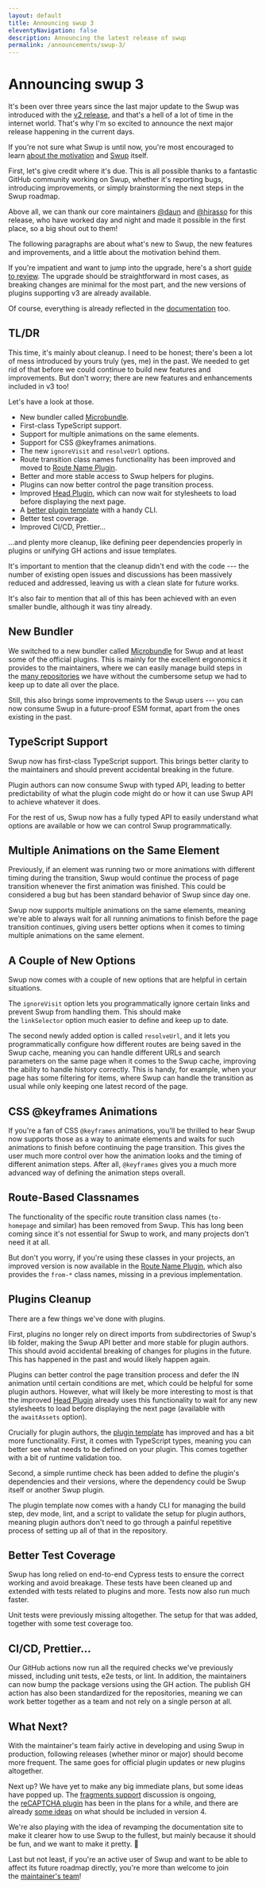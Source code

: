 ```yaml
---
layout: default
title: Announcing swup 3
eleventyNavigation: false
description: Announcing the latest release of swup
permalink: /announcements/swup-3/
---
```


# Announcing swup 3

It's been over three years since the last major update to the Swup was introduced with the [v2 release](/announcements/swup-2/), and that's a hell of a lot of time in the internet world. That's why I'm so excited to announce the next major release happening in the current days.

If you're not sure what Swup is until now, you're most encouraged to learn [about the motivation](https://css-tricks.com/page-transitions-for-everyone/) and [Swup](/getting-started/) itself.

First, let's give credit where it's due. This is all possible thanks to a fantastic GitHub community working on Swup, whether it's reporting bugs, introducing improvements, or simply brainstorming the next steps in the Swup roadmap.

Above all, we can thank our core maintainers [@daun](https://github.com/daun) and [@hirasso](https://github.com/hirasso) for this release, who have worked day and night and made it possible in the first place, so a big shout out to them!

The following paragraphs are about what's new to Swup, the new features and improvements, and a little about the motivation behind them.

If you're impatient and want to jump into the upgrade, here's a short [guide to review](/getting-started/upgrading-v3/). The upgrade should be straightforward in most cases, as breaking changes are minimal for the most part, and the new versions of plugins supporting v3 are already available.

Of course, everything is already reflected in the [documentation](/getting-started/) too.

## TL/DR

This time, it's mainly about cleanup. I need to be honest; there's been a lot of mess introduced by yours truly (yes, me) in the past. We needed to get rid of that before we could continue to build new features and improvements. But don't worry; there are new features and enhancements included in v3 too!

Let's have a look at those.

- New bundler called [Microbundle](https://github.com/developit/microbundle).
- First-class TypeScript support.
- Support for multiple animations on the same elements.
- Support for CSS @keyframes animations.
- The new `ignoreVisit` and `resolveUrl` options.
- Route transition class names functionality has been improved and moved to [Route Name Plugin](/plugins/route-name-plugin).
- Better and more stable access to Swup helpers for plugins.
- Plugins can now better control the page transition process.
- Improved [Head Plugin](/plugins/head-plugin), which can now wait for stylesheets to load before displaying the next page.
- A [better plugin template](https://github.com/swup/plugin) with a handy CLI.
- Better test coverage.
- Improved CI/CD, Prettier...

...and plenty more cleanup, like defining peer dependencies properly in plugins or unifying GH actions and issue templates.

It's important to mention that the cleanup didn't end with the code --- the number of existing open issues and discussions has been massively reduced and addressed, leaving us with a clean slate for future works.

It's also fair to mention that all of this has been achieved with an even smaller bundle, although it was tiny already.

## New Bundler

We switched to a new bundler called [Microbundle](https://github.com/developit/microbundle) for Swup and at least some of the official plugins. This is mainly for the excellent ergonomics it provides to the maintainers, where we can easily manage build steps in the [many repositories](https://github.com/swup) we have without the cumbersome setup we had to keep up to date all over the place.

Still, this also brings some improvements to the Swup users --- you can now consume Swup in a future-proof ESM format, apart from the ones existing in the past.

## TypeScript Support

Swup now has first-class TypeScript support. This brings better clarity to the maintainers and should prevent accidental breaking in the future.

Plugin authors can now consume Swup with typed API, leading to better predictability of what the plugin code might do or how it can use Swup API to achieve whatever it does.

For the rest of us, Swup now has a fully typed API to easily understand what options are available or how we can control Swup programmatically.

## Multiple Animations on the Same Element

Previously, if an element was running two or more animations with different timing during the transition, Swup would continue the process of page transition whenever the first animation was finished. This could be considered a bug but has been standard behavior of Swup since day one.

Swup now supports multiple animations on the same elements, meaning we're able to always wait for all running animations to finish before the page transition continues, giving users better options when it comes to timing multiple animations on the same element.

## A Couple of New Options

Swup now comes with a couple of new options that are helpful in certain situations.

The `ignoreVisit` option lets you programmatically ignore certain links and prevent Swup from handling them. This should make the `linkSelector` option much easier to define and keep up to date.

The second newly added option is called `resolveUrl`, and it lets you programmatically configure how different routes are being saved in the Swup cache, meaning you can handle different URLs and search parameters on the same page when it comes to the Swup cache, improving the ability to handle history correctly. This is handy, for example, when your page has some filtering for items, where Swup can handle the transition as usual while only keeping one latest record of the page.

## CSS @keyframes Animations

If you're a fan of CSS `@keyframes` animations, you'll be thrilled to hear Swup now supports those as a way to animate elements and waits for such animations to finish before continuing the page transition. This gives the user much more control over how the animation looks and the timing of different animation steps. After all, `@keyframes` gives you a much more advanced way of defining the animation steps overall.

## Route-Based Classnames

The functionality of the specific route transition class names (`to-homepage` and similar) has been removed from Swup. This has long been coming since it's not essential for Swup to work, and many projects don't need it at all.

But don't you worry, if you're using these classes in your projects, an improved version is now available in the [Route Name Plugin](/plugins/route-name-plugin), which also provides the `from-*` class names, missing in a previous implementation.

## Plugins Cleanup

There are a few things we've done with plugins.

First, plugins no longer rely on direct imports from subdirectories of Swup's lib folder, making the Swup API better and more stable for plugin authors. This should avoid accidental breaking of changes for plugins in the future. This has happened in the past and would likely happen again.

Plugins can better control the page transition process and defer the IN animation until certain conditions are met, which could be helpful for some plugin authors. However, what will likely be more interesting to most is that the improved [Head Plugin](/plugins/head-plugin) already uses this functionality to wait for any new stylesheets to load before displaying the next page (available with the `awaitAssets` option).

Crucially for plugin authors, the [plugin template](https://github.com/swup/plugin) has improved and has a bit more functionality. First, it comes with TypeScript types, meaning you can better see what needs to be defined on your plugin. This comes together with a bit of runtime validation too.

Second, a simple runtime check has been added to define the plugin's dependencies and their versions, where the dependency could be Swup itself or another Swup plugin.

The plugin template now comes with a handy CLI for managing the build step, dev mode, lint, and a script to validate the setup for plugin authors, meaning plugin authors don't need to go through a painful repetitive process of setting up all of that in the repository.

## Better Test Coverage

Swup has long relied on end-to-end Cypress tests to ensure the correct working and avoid breakage. These tests have been cleaned up and extended with tests related to plugins and more. Tests now also run much faster.

Unit tests were previously missing altogether. The setup for that was added, together with some test coverage too.

## CI/CD, Prettier...

Our GitHub actions now run all the required checks we've previously missed, including unit tests, e2e tests, or lint. In addition, the maintainers can now bump the package versions using the GH action. The publish GH action has also been standardized for the repositories, meaning we can work better together as a team and not rely on a single person at all.

## What Next?

With the maintainer's team fairly active in developing and using Swup in production, following releases (whether minor or major) should become more frequent. The same goes for official plugin updates or new plugins altogether.

Next up? We have yet to make any big immediate plans, but some ideas have popped up. The [fragments support](https://github.com/swup/swup/issues/488) discussion is ongoing, the [reCAPTCHA plugin](https://github.com/swup/swup/issues/489) has been in the plans for a while, and there are already [some ideas](https://github.com/swup/swup/issues?q=is%3Aopen+is%3Aissue+label%3Aswup%40v4) on what should be included in version 4.

We're also playing with the idea of revamping the documentation site to make it clearer how to use Swup to the fullest, but mainly because it should be fun, and we want to make it pretty. 🤭

Last but not least, if you're an active user of Swup and want to be able to affect its future roadmap directly, you're more than welcome to join the [maintainer's team](mailto:gmarcuk@gmail.com)!
